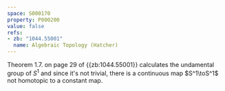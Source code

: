 ```yaml
---
space: S000170
property: P000200
value: false
refs:
- zb: "1044.55001"
  name: Algebraic Topology (Hatcher)
---
```


Theorem 1.7. on page 29 of {{zb:1044.55001}} calculates the undamental group of $S^1$ and since it's not trivial, there is a continuous map $S^1\toS^1$ not homotopic to a constant map.